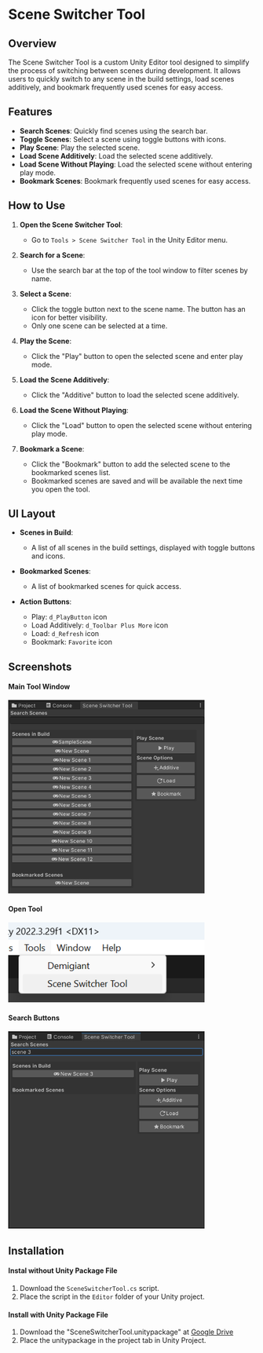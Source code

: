 # Scene Switcher Tool

## Overview

The Scene Switcher Tool is a custom Unity Editor tool designed to simplify the process of switching between scenes during development. It allows users to quickly switch to any scene in the build settings, load scenes additively, and bookmark frequently used scenes for easy access.

## Features

- **Search Scenes**: Quickly find scenes using the search bar.
- **Toggle Scenes**: Select a scene using toggle buttons with icons.
- **Play Scene**: Play the selected scene.
- **Load Scene Additively**: Load the selected scene additively.
- **Load Scene Without Playing**: Load the selected scene without entering play mode.
- **Bookmark Scenes**: Bookmark frequently used scenes for easy access.

## How to Use

1. **Open the Scene Switcher Tool**:
   - Go to `Tools > Scene Switcher Tool` in the Unity Editor menu.

2. **Search for a Scene**:
   - Use the search bar at the top of the tool window to filter scenes by name.

3. **Select a Scene**:
   - Click the toggle button next to the scene name. The button has an icon for better visibility.
   - Only one scene can be selected at a time.

4. **Play the Scene**:
   - Click the "Play" button to open the selected scene and enter play mode.

5. **Load the Scene Additively**:
   - Click the "Additive" button to load the selected scene additively.

6. **Load the Scene Without Playing**:
   - Click the "Load" button to open the selected scene without entering play mode.

7. **Bookmark a Scene**:
   - Click the "Bookmark" button to add the selected scene to the bookmarked scenes list.
   - Bookmarked scenes are saved and will be available the next time you open the tool.

## UI Layout

- **Scenes in Build**:
  - A list of all scenes in the build settings, displayed with toggle buttons and icons.

- **Bookmarked Scenes**:
  - A list of bookmarked scenes for quick access.

- **Action Buttons**:
  - Play: `d_PlayButton` icon
  - Load Additively: `d_Toolbar Plus More` icon
  - Load: `d_Refresh` icon
  - Bookmark: `Favorite` icon

## Screenshots

#### Main Tool Window
<img src="Image/pic1.png" alt="Main Tool Window" width="400">

#### Open Tool
<img src="Image/pic2.png" alt="Toggle Scene Selection" width="400">

#### Search Buttons
<img src="Image/pic3.png" alt="Action Buttons" width="400">

## Installation
#### Instal without Unity Package File
1. Download the `SceneSwitcherTool.cs` script.
2. Place the script in the `Editor` folder of your Unity project.

#### Install with Unity Package File
1. Download the "SceneSwitcherTool.unitypackage" at [Google Drive](https://drive.google.com/file/d/1wcIiwV_ALzPnVFkPxEoZRPsTzWlzoAdY/view?usp=sharing)
2. Place the unitypackage in the project tab in Unity Project.

